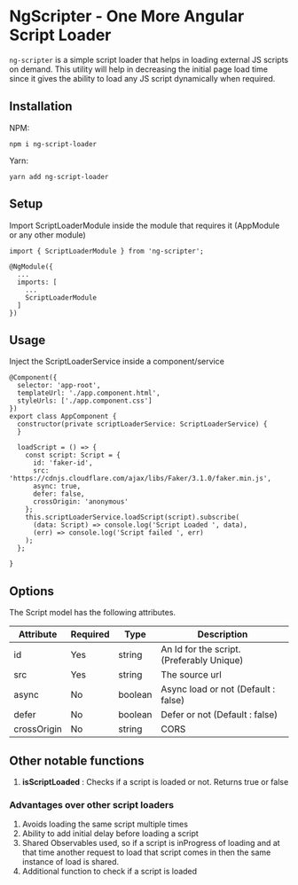 # NgScripter - One More Angular Script Loader

`ng-scripter` is a simple script loader that helps in loading external JS scripts on demand. 
This utility will help in decreasing the initial page load time since it gives the ability to load any JS script dynamically when required.

## Installation
NPM:
```
npm i ng-script-loader
```
Yarn:
```
yarn add ng-script-loader
```

## Setup
Import ScriptLoaderModule inside the module that requires it (AppModule or any other module)
```angular2
import { ScriptLoaderModule } from 'ng-scripter';
 
@NgModule({
  ...
  imports: [
    ...
    ScriptLoaderModule
  ]
})
```
## Usage
Inject the ScriptLoaderService inside a component/service
```angular2
@Component({
  selector: 'app-root',
  templateUrl: './app.component.html',
  styleUrls: ['./app.component.css']
})
export class AppComponent {
  constructor(private scriptLoaderService: ScriptLoaderService) {
  }

  loadScript = () => {
    const script: Script = {
      id: 'faker-id',
      src: 'https://cdnjs.cloudflare.com/ajax/libs/Faker/3.1.0/faker.min.js',
      async: true,
      defer: false,
      crossOrigin: 'anonymous'
    };
    this.scriptLoaderService.loadScript(script).subscribe(
      (data: Script) => console.log('Script Loaded ', data),
      (err) => console.log('Script failed ', err)
    );
  };

}
```

## Options
The Script model has the following attributes.

| Attribute  | Required |  Type  | Description | 
| ------------- | ------------- | ------------- | ------------- |
| id  | Yes  | string  | An Id for the script. (Preferably Unique)
| src  | Yes  | string  | The source url |
| async  | No  | boolean  | Async load or not (Default : false) |
| defer  | No  | boolean | Defer or not (Default : false) |
| crossOrigin  | No  | string  | CORS |

## Other notable functions
1. **isScriptLoaded** : Checks if a script is loaded or not. Returns true or false 

### Advantages over other script loaders
1. Avoids loading the same script multiple times
2. Ability to add initial delay before loading a script
3. Shared Observables used, so if a script is inProgress of loading and at that time another request to load that script comes in then the same instance of load is shared.
4. Additional function to check if a script is loaded
